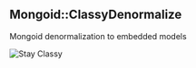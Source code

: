 ## Mongoid::ClassyDenormalize

Mongoid denormalization to embedded models

![Stay Classy](http://onlinesaleschannels.files.wordpress.com/2011/09/stay_classy.jpg)
